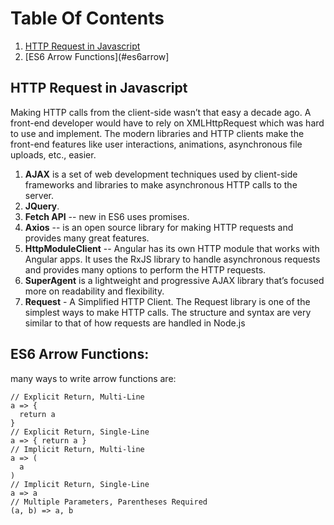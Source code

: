 # Table Of Contents

1. [HTTP Request in Javascript ](#ajax)
2. [ES6 Arrow Functions](#es6arrow]






<a name="ajax"></a>
## HTTP Request in Javascript
   Making HTTP calls from the client-side wasn’t that easy a decade ago. A front-end developer would have to rely on XMLHttpRequest  which was hard to use and implement. The modern libraries and HTTP clients make the front-end features like user interactions, animations, asynchronous file uploads, etc., easier. 
  
  1. **AJAX** is a set of web development techniques used by client-side frameworks and libraries to make asynchronous HTTP calls to the server.
  2. **JQuery**.
  3. **Fetch API** -- new in ES6 uses promises.
  4. **Axios** -- is an open source library for making HTTP requests and provides many great features.
  5. **HttpModuleClient** -- Angular has its own  HTTP module that works with Angular apps. 
      It uses the RxJS library to handle asynchronous requests and provides many options to perform the HTTP requests.
  6. **SuperAgent** is a lightweight and progressive AJAX library that’s focused more on readability and flexibility.
  7.  **Request** - A Simplified HTTP Client.
      The Request library is one of the simplest ways to make HTTP calls. 
      The structure and   syntax are very similar to that of  how requests are handled in Node.js


<a name="es6arrow"></a>
## ES6 Arrow Functions:
many ways to write arrow functions are:
```
// Explicit Return, Multi-Line
a => {
  return a
}
// Explicit Return, Single-Line
a => { return a }
// Implicit Return, Multi-line
a => (
  a
)
// Implicit Return, Single-Line
a => a
// Multiple Parameters, Parentheses Required
(a, b) => a, b
```
  
 
